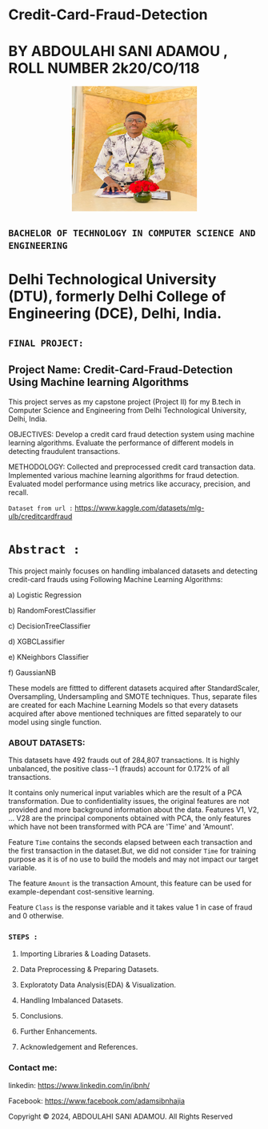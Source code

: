 # Credit-Card-Fraud-Detection 

# BY ABDOULAHI SANI ADAMOU , ROLL NUMBER 2k20/CO/118 


<div style="display: flex; justify-content: center; align-items: center;">
  <img src='./images/Me.jpg' alt='Abdoulahi Sani Adamou' height='250' width='250'/>
</div>

## `BACHELOR OF TECHNOLOGY IN COMPUTER SCIENCE AND ENGINEERING`
# Delhi Technological University (DTU), formerly Delhi College of Engineering (DCE), Delhi, India.
## `FINAL PROJECT:`
## Project Name: Credit-Card-Fraud-Detection Using Machine learning Algorithms

This project serves as my capstone project (Project II) for my B.tech in Computer Science and Engineering from Delhi Technological University, Delhi, India.

OBJECTIVES:
Develop a credit card fraud detection system using machine learning algorithms. Evaluate the performance of different models in detecting fraudulent transactions.

METHODOLOGY:
Collected and preprocessed credit card transaction data. Implemented various machine learning algorithms for fraud detection. Evaluated model performance using metrics like accuracy, precision, and recall.



`Dataset from url :` https://www.kaggle.com/datasets/mlg-ulb/creditcardfraud

# `Abstract :` 

This project mainly focuses on handling imbalanced datasets and detecting credit-card frauds using Following Machine Learning Algorithms:

a) Logistic Regression

b) RandomForestClassifier

c) DecisionTreeClassifier

d) XGBCLassifier

e) KNeighbors Classifier

f) GaussianNB 

These models are fittted to different datasets acquired after StandardScaler, Oversampling, Undersampling and SMOTE techniques.
Thus, separate files are created for each Machine Learning Models so that every datasets acquired after above mentioned techniques are fitted separately to our model using single function.


### ABOUT DATASETS: 

This datasets have 492 frauds out of 284,807 transactions. It is highly unbalanced, the positive class--1 (frauds) account for 0.172% of all transactions.

It contains only numerical input variables which are the result of a PCA transformation. Due to confidentiality issues, the original features are not provided and more background information about the data. Features V1, V2, … V28 are the principal components obtained with PCA, the only features which have not been transformed with PCA are 'Time' and 'Amount'.

Feature `Time` contains the seconds elapsed between each transaction and the first transaction in the dataset.But, we did not consider `Time` for training purpose as it is of no use to build the models and may not impact our target variable.

The feature `Amount` is the transaction Amount, this feature can be used for example-dependant cost-sensitive learning.

Feature `Class` is the response variable and it takes value 1 in case of fraud and 0 otherwise.

### `STEPS : `
 

1) Importing Libraries & Loading Datasets.

2) Data Preprocessing & Preparing Datasets.

3) Exploratoty Data Analysis(EDA) & Visualization.
  
4) Handling Imbalanced Datasets. 

5) Conclusions.

6) Further Enhancements.
  
7) Acknowledgement and References.


### Contact  me:

linkedin: https://www.linkedin.com/in/ibnh/

Facebook: https://www.facebook.com/adamsibnhajia



Copyright © 2024, ABDOULAHI SANI ADAMOU. All Rights Reserved
